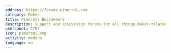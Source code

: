 ```yaml
---
address: https://forums.pimoroni.com
category: Maker
title: Pimoroni Buccaneers
description: Support and discussion forums for all things maker-related
userCount: 4707
icon: pimoroni.png
activity: medium
language: en
---
```

